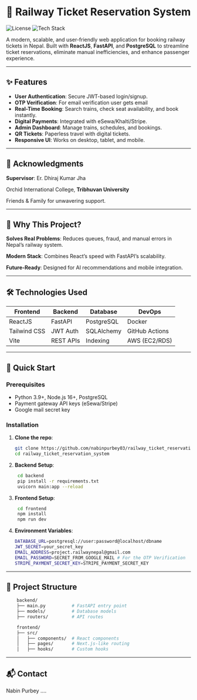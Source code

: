 # 🚄 Railway Ticket Reservation System

![License](https://img.shields.io/badge/license-MIT-blue.svg)
![Tech Stack](https://img.shields.io/badge/React-FastAPI-PostgreSQL-green)

A modern, scalable, and user-friendly web application for booking railway tickets in Nepal. Built with **ReactJS**, **FastAPI**, and **PostgreSQL** to streamline ticket reservations, eliminate manual inefficiencies, and enhance passenger experience.

---

## ✨ Features

- **User Authentication**: Secure JWT-based login/signup.
- **OTP Verification**: For email verification user gets email
- **Real-Time Booking**: Search trains, check seat availability, and book instantly.
- **Digital Payments**: Integrated with eSewa/Khalti/Stripe.
- **Admin Dashboard**: Manage trains, schedules, and bookings.
- **QR Tickets**: Paperless travel with digital tickets.
- **Responsive UI**: Works on desktop, tablet, and mobile.

---

## 🙏 Acknowledgments

**Supervisor**: Er. Dhiraj Kumar Jha

Orchid International College, **Tribhuvan University**

Friends & Family for unwavering support.

---

## 🌟 Why This Project?

**Solves Real Problems**: Reduces queues, fraud, and manual errors in Nepal’s railway system.

**Modern Stack**: Combines React’s speed with FastAPI’s scalability.

**Future-Ready**: Designed for AI recommendations and mobile integration.

---

## 🛠️ Technologies Used

| Frontend     | Backend   | Database   | DevOps         |
| ------------ | --------- | ---------- | -------------- |
| ReactJS      | FastAPI   | PostgreSQL | Docker         |
| Tailwind CSS | JWT Auth  | SQLAlchemy | GitHub Actions |
| Vite         | REST APIs | Indexing   | AWS (EC2/RDS)  |

---

## 🚀 Quick Start

### Prerequisites

- Python 3.9+, Node.js 16+, PostgreSQL
- Payment gateway API keys (eSewa/Stripe)
- Google mail secret key

### Installation

1. **Clone the repo**:

   ```bash
   git clone https://github.com/nabinpurbey03/railway_ticket_reservation_system.git
   cd railway_ticket_reservation_system
   ```

2. **Backend Setup**:
   ```bash
    cd backend
    pip install -r requirements.txt
    uvicorn main:app --reload
   ```
3. **Frontend Setup**:
   ```bash
    cd frontend
    npm install
    npm run dev
   ```
4. **Environment Variables**:
   ```bash
   DATABASE_URL=postgresql://user:password@localhost/dbname
   JWT_SECRET=your_secret_key
   EMAIL_ADDRESS=project.railwaynepal@gmail.com
   EMAIL_PASSWORD=SECRET_FROM_GOOGLE_MAIL # For the OTP Verification
   STRIPE_PAYMENT_SECRET_KEY=STRIPE_PAYMENT_SECRET_KEY
   ```

---

## 📂 Project Structure

```bash
    backend/
    ├── main.py          # FastAPI entry point
    ├── models/          # Database models
    ├── routers/         # API routes

    frontend/
    ├── src/
    │   ├── components/  # React components
    │   ├── pages/       # Next.js-like routing
    │   ├── hooks/       # Custom hooks
```

---

## 📬 Contact

Nabin Purbey ....

<!-- 📧 [Your Email]
🔗 GitHub
💼 LinkedIn (optional link)
-->
